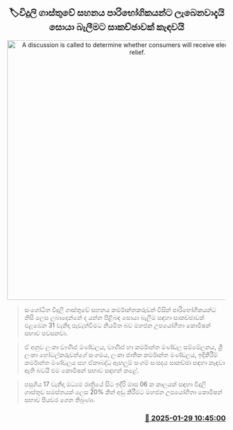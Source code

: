 <p align='center'><b><h2 align='center' title='A discussion is called to determine whether consumers will receive electricity tariff relief.'>🏷විදුලි ගාස්තුවේ සහනය පාරිභෝගිකයන්ට ලැබෙනවාදැයි සොයා බැලීමට සාකච්ඡාවක් කැඳවයි</h2></b></p>
<p align='center'><img src='https://helakuru.sgp1.cdn.digitaloceanspaces.com/esana/images/lib/pucsl-archived.jpg' width='600' alt='A discussion is called to determine whether consumers will receive electricity tariff relief.'></p>

> සංශෝධිත විදුලි ගාස්තුවේ සහනය කර්මාන්තකරුවන් විසින් පාරිභෝගිකයන්ට නිසි ලෙස ලබාදෙන්නේ ද යන්න පිළිබඳ සොයා බැලීම සඳහා සාකච්ඡාවක් එළඹෙන 31 වැනිදා පැවැත්වීමට නියමිත බව මහජන උපයෝගීතා කොමිෂන් සභාව පවසනවා.

> ඒ අනුව ලංකා වාණිජ මණ්ඩලය, වාණිජ හා කර්මාන්ත මණ්ඩල සම්මේලනය, ශ්‍රී ලංකා හෝටල්කරුවන්ගේ සංගමය, ලංකා ජාතික කර්මාන්ත මණ්ඩලය, ඉදිකිරීම් කර්මාන්ත මණ්ඩලය සහ ඒකාබද්ධ ඇඟලුම් සංගම් සංසදය සාකච්ඡා සඳහා කැඳවා ඇති බවයි එම කොමිෂන් සභාව සඳහන් කළේ.

> පසුගිය 17 වැනිදා මධ්‍යම රාත්‍රියේ සිට ඉදිරි මාස 06 ක කාලයක් සඳහා විදුලි ගාස්තුව සමස්තයක් ලෙස 20% කින් අඩු කිරීමට මහජන උපයෝගීතා කොමිෂන් සභාව පියවර ගෙන තිබුණා.



<h3 align='right'><a href='https://www.helakuru.lk/esana/p/106977/'>📅 2025-01-29 10:45:00</a></h3>
